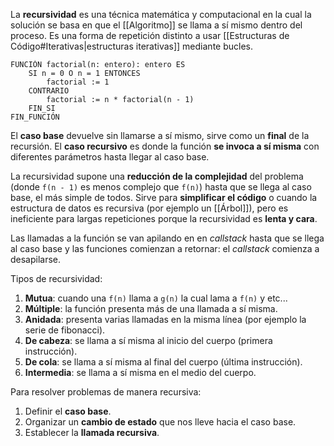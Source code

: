 La **recursividad** es una técnica matemática y computacional en la cual la solución se basa en que el [[Algoritmo]] se llama a sí mismo dentro del proceso. Es una forma de repetición distinto a usar [[Estructuras de Código#Iterativas|estructuras iterativas]] mediante bucles.

```
FUNCIÓN factorial(n: entero): entero ES
	SI n = 0 O n = 1 ENTONCES
		factorial := 1
	CONTRARIO
		factorial := n * factorial(n - 1)
	FIN_SI
FIN_FUNCIÓN
```

El **caso base** devuelve sin llamarse a sí mismo, sirve como un **final** de la recursión. El **caso recursivo** es donde la función **se invoca a sí misma** con diferentes parámetros hasta llegar al caso base.

La recursividad supone una **reducción de la complejidad** del problema (donde `f(n - 1)` es menos complejo que `f(n)`) hasta que se llega al caso base, el más simple de todos. Sirve para **simplificar el código** o cuando la estructura de datos es recursiva (por ejemplo un [[Árbol]]), pero es ineficiente para largas repeticiones porque la recursividad es **lenta y cara**.

Las llamadas a la función se van apilando en en _callstack_ hasta que se llega al caso base y las funciones comienzan a retornar: el _callstack_ comienza a desapilarse.

Tipos de recursividad:

1. **Mutua**: cuando una `f(n)` llama a `g(n)` la cual lama a `f(n)` y etc...
2. **Múltiple**: la función presenta más de una llamada a sí misma.
3. **Anidada**: presenta varias llamadas en la misma línea (por ejemplo la serie de fibonacci).
4. **De cabeza**: se llama a sí misma al inicio del cuerpo (primera instrucción).
5. **De cola**: se llama a sí misma al final del cuerpo (última instrucción).
6. **Intermedia**: se llama a sí misma en el medio del cuerpo.

Para resolver problemas de manera recursiva:

1. Definir el **caso base**.
2. Organizar un **cambio de estado** que nos lleve hacia el caso base.
3. Establecer la **llamada recursiva**.
